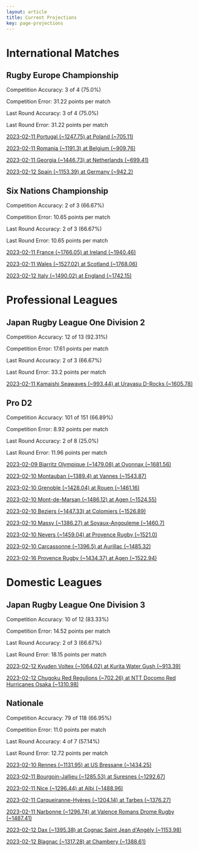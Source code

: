 ```yaml
---  
layout: article  
title: Current Projections  
key: page-projections  
---
```

# International Matches

## Rugby Europe Championship


Competition Accuracy: 3 of 4 (75.0%)

Competition Error: 31.22 points per match

Last Round Accuracy: 3 of 4 (75.0%)

Last Round Error: 31.22 points per match

[2023-02-11 Portugal (~1247.75) at Poland (~705.11)](projections//2023-02-11-Poland-Portugal)

[2023-02-11 Romania (~1191.3) at Belgium (~909.76)](projections//2023-02-11-Belgium-Romania)

[2023-02-11 Georgia (~1446.73) at Netherlands (~699.41)](projections//2023-02-11-Netherlands-Georgia)

[2023-02-12 Spain (~1153.39) at Germany (~942.2)](projections//2023-02-12-Germany-Spain)
## Six Nations Championship


Competition Accuracy: 2 of 3 (66.67%)

Competition Error: 10.65 points per match

Last Round Accuracy: 2 of 3 (66.67%)

Last Round Error: 10.65 points per match

[2023-02-11 France (~1766.05) at Ireland (~1940.46)](projections//2023-02-11-Ireland-France)

[2023-02-11 Wales (~1527.02) at Scotland (~1768.06)](projections//2023-02-11-Scotland-Wales)

[2023-02-12 Italy (~1490.02) at England (~1742.15)](projections//2023-02-12-England-Italy)
# Professional Leagues

## Japan Rugby League One Division 2


Competition Accuracy: 12 of 13 (92.31%)

Competition Error: 17.61 points per match

Last Round Accuracy: 2 of 3 (66.67%)

Last Round Error: 33.2 points per match

[2023-02-11 Kamaishi Seawaves (~993.44) at Urayasu D-Rocks (~1605.78)](projections//2023-02-11-UrayasuD-Rocks-KamaishiSeawaves)
## Pro D2


Competition Accuracy: 101 of 151 (66.89%)

Competition Error: 8.92 points per match

Last Round Accuracy: 2 of 8 (25.0%)

Last Round Error: 11.96 points per match

[2023-02-09 Biarritz Olympique (~1479.08) at Oyonnax (~1681.56)](projections//2023-02-09-Oyonnax-BiarritzOlympique)

[2023-02-10 Montauban (~1389.4) at Vannes (~1543.87)](projections//2023-02-10-Vannes-Montauban)

[2023-02-10 Grenoble (~1428.04) at Rouen (~1461.16)](projections//2023-02-10-Rouen-Grenoble)

[2023-02-10 Mont-de-Marsan (~1486.12) at Agen (~1524.55)](projections//2023-02-10-Agen-Mont-de-Marsan)

[2023-02-10 Beziers (~1447.33) at Colomiers (~1526.89)](projections//2023-02-10-Colomiers-Beziers)

[2023-02-10 Massy (~1386.27) at Soyaux-Angouleme (~1460.7)](projections//2023-02-10-Soyaux-Angouleme-Massy)

[2023-02-10 Nevers (~1459.04) at Provence Rugby (~1521.0)](projections//2023-02-10-ProvenceRugby-Nevers)

[2023-02-10 Carcassonne (~1396.5) at Aurillac (~1485.32)](projections//2023-02-10-Aurillac-Carcassonne)

[2023-02-16 Provence Rugby (~1434.37) at Agen (~1522.94)](projections//2023-02-16-Agen-ProvenceRugby)
# Domestic Leagues

## Japan Rugby League One Division 3


Competition Accuracy: 10 of 12 (83.33%)

Competition Error: 14.52 points per match

Last Round Accuracy: 2 of 3 (66.67%)

Last Round Error: 18.15 points per match

[2023-02-12 Kyuden Voltex (~1064.02) at Kurita Water Gush (~913.39)](projections//2023-02-12-KuritaWaterGush-KyudenVoltex)

[2023-02-12 Chugoku Red Regulions (~702.26) at NTT Docomo Red Hurricanes Osaka (~1310.98)](projections//2023-02-12-NTTDocomoRedHurricanesOsaka-ChugokuRedRegulions)
## Nationale


Competition Accuracy: 79 of 118 (66.95%)

Competition Error: 11.0 points per match

Last Round Accuracy: 4 of 7 (57.14%)

Last Round Error: 12.72 points per match

[2023-02-10 Rennes (~1131.95) at US Bressane (~1434.25)](projections//2023-02-10-USBressane-Rennes)

[2023-02-11 Bourgoin-Jallieu (~1285.53) at Suresnes (~1292.67)](projections//2023-02-11-Suresnes-Bourgoin-Jallieu)

[2023-02-11 Nice (~1296.44) at Albi (~1488.96)](projections//2023-02-11-Albi-Nice)

[2023-02-11 Carqueiranne-Hyères (~1204.14) at Tarbes (~1376.27)](projections//2023-02-11-Tarbes-Carqueiranne-Hyères)

[2023-02-11 Narbonne (~1296.74) at Valence Romans Drome Rugby (~1487.41)](projections//2023-02-11-ValenceRomansDromeRugby-Narbonne)

[2023-02-12 Dax (~1395.38) at Cognac Saint Jean d'Angély (~1153.98)](projections//2023-02-12-CognacSaintJeand'Angély-Dax)

[2023-02-12 Blagnac (~1317.28) at Chambery (~1388.61)](projections//2023-02-12-Chambery-Blagnac)